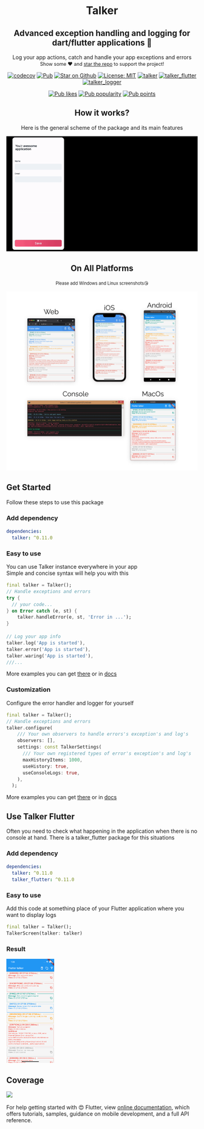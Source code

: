 <h1 align="center">Talker</h1>
<h2 align="center"> Advanced exception handling and logging for dart/flutter applications 🚀</h2>

<p align="center">
    Log your app actions, catch and handle your app exceptions and errors
   <br>
   <span style="font-size: 0.9em"> Show some ❤️ and <a href="https://github.com/Frezyx/talker">star the repo</a> to support the project! </span>
</p>

<p align="center">
  <a href="https://codecov.io/gh/Frezyx/talker"><img src="https://codecov.io/gh/Frezyx/talker/branch/master/graph/badge.svg" alt="codecov"></a>
  <a href="https://pub.dev/packages/talker"><img src="https://img.shields.io/pub/v/talker.svg" alt="Pub"></a>
  <a href="https://github.com/Frezyx/talker"><img src="https://img.shields.io/github/stars/Frezyx/talker.svg?style=flat&logo=github&label=stars" alt="Star on Github"></a>
  <a href="https://opensource.org/licenses/MIT"><img src="https://img.shields.io/badge/license-MIT-blue.svg" alt="License: MIT"></a>
  <a href="https://github.com/Frezyx/talker/actions"><img src="https://github.com/Frezyx/talker/workflows/talker/badge.svg" alt="talker"></a>
  <a href="https://github.com/Frezyx/talker_flutter/actions"><img src="https://github.com/Frezyx/talker/workflows/talker_flutter/badge.svg" alt="talker_flutter"></a>
  <a href="https://github.com/Frezyx/talker_logger/actions"><img src="https://github.com/Frezyx/talker/workflows/talker_logger/badge.svg" alt="talker_logger"></a>
</p>
<p align="center">
  <a href="https://pub.dev/packages/talker/score"><img src="https://badges.bar/talker/likes" alt="Pub likes"></a>
  <a href="https://pub.dev/packages/talker/score"><img src="https://badges.bar/talker/popularity" alt="Pub popularity"></a>
  <a href="https://pub.dev/packages/talker/score"><img src="https://badges.bar/talker/pub%20points" alt="Pub points"></a>
</p>
<h2 align="center">How it works?</h2>
<p align="center">Here is the general scheme of the package and its main features</p>
<p align="center">
  <a href="https://www.figma.com/proto/uv7J8NiEVFSq1bLdPXb1aL/Talker?node-id=203%3A327&scaling=min-zoom&page-id=203%3A274&starting-point-node-id=203%3A275" align="center">
    <img src="https://github.com/Frezyx/talker/blob/master/docs/assets/scheme.gif?raw=true">
  </a>
<p>

<h2 align="center">On All Platforms</h2>
<p align="center">
   <span style="font-size: 0.8em">Please add Windows and Linux screenshots😘</span>
</p>
<p align="center">
  <img src="https://github.com/Frezyx/talker/blob/master/docs/assets/all_platforms.jpg?raw=true">
</p>

## Get Started
Follow these steps to use this package

### Add dependency
```yaml
dependencies:
  talker: ^0.11.0
```

### Easy to use
You can use Talker instance everywhere in your app <br>
Simple and concise syntax will help you with this

```dart
final talker = Talker();
// Handle exceptions and errors
try {
  // your code...
} on Error catch (e, st) {
    talker.handleError(e, st, 'Error in ...');
}

// Log your app info
talker.log('App is started'),
talker.error('App is started'),
talker.waring('App is started'),
///...
```
More examples you can get [there](https://github.com/Frezyx/talker/blob/master/packages/talker/example/talker_example.dart) or in [docs](https://github.com/Frezyx/talker/blob/master/packages/talker/lib/src/talker_interface.dart)

### Customization
Configure the error handler and logger for yourself
```dart
final talker = Talker();
// Handle exceptions and errors
talker.configure(
    /// Your own observers to handle errors's exception's and log's
    observers: [],
    settings: const TalkerSettings(
      /// Your own registered types of error's exception's and log's
      maxHistoryItems: 1000,
      useHistory: true,
      useConsoleLogs: true,
    ),
  );
```

More examples you can get [there](https://github.com/Frezyx/talker/blob/master/packages/talker/example/talker_example.dart) or in [docs](https://github.com/Frezyx/talker/blob/master/packages/talker/lib/src/talker_interface.dart)

## Use Talker Flutter 
Often you need to check what happening in the application when there is no console at hand. There is a talker_flutter package for this situations

### Add dependency
```yaml
dependencies:
  talker: ^0.11.0
  talker_flutter: ^0.11.0
```

### Easy to use
Add this code at something place of your Flutter  application where you want to display logs
```dart
final talker = Talker();
TalkerScreen(talker: talker)
```

### Result
<img src="https://github.com/Frezyx/talker/blob/master/docs/assets/talker_flutter_ios_screen.png?raw=true" width="25%">


## Coverage
[![](https://codecov.io/gh/Frezyx/talker/branch/master/graphs/sunburst.svg)](https://codecov.io/gh/Frezyx/talker/branch/master)

For help getting started with 😍 Flutter, view
[online documentation](https://flutter.dev/docs), which offers tutorials, 
samples, guidance on mobile development, and a full API reference.

